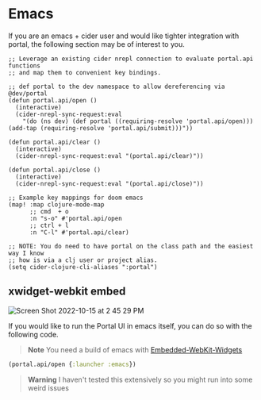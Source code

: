 # Emacs

If you are an emacs + cider user and would like tighter integration with portal,
the following section may be of interest to you.

``` emacs-lisp
;; Leverage an existing cider nrepl connection to evaluate portal.api functions
;; and map them to convenient key bindings.

;; def portal to the dev namespace to allow dereferencing via @dev/portal
(defun portal.api/open ()
  (interactive)
  (cider-nrepl-sync-request:eval
    "(do (ns dev) (def portal ((requiring-resolve 'portal.api/open))) (add-tap (requiring-resolve 'portal.api/submit)))"))

(defun portal.api/clear ()
  (interactive)
  (cider-nrepl-sync-request:eval "(portal.api/clear)"))

(defun portal.api/close ()
  (interactive)
  (cider-nrepl-sync-request:eval "(portal.api/close)"))

;; Example key mappings for doom emacs
(map! :map clojure-mode-map
      ;; cmd  + o
      :n "s-o" #'portal.api/open
      ;; ctrl + l
      :n "C-l" #'portal.api/clear)

;; NOTE: You do need to have portal on the class path and the easiest way I know
;; how is via a clj user or project alias.
(setq cider-clojure-cli-aliases ":portal")
```

## xwidget-webkit embed

![Screen Shot 2022-10-15 at 2 45 29 PM](https://user-images.githubusercontent.com/1986211/196008954-f3aeac5f-0a5f-4c90-bd82-22f727beda57.png)

If you would like to run the Portal UI in emacs itself, you can do so with the
following code.

> **Note** You need a build of emacs with [Embedded-WebKit-Widgets][1]

```clojure
(portal.api/open {:launcher :emacs})
```

> **Warning**
> I haven't tested this extensively so you might run into some weird
> issues

[1]: https://www.gnu.org/software/emacs/manual/html_node/emacs/Embedded-WebKit-Widgets.html
